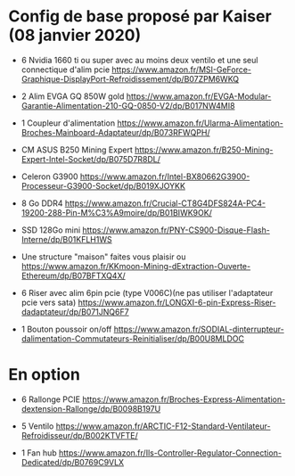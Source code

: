 # Config de base proposé par Kaiser (08 janvier 2020)

* 6 Nvidia 1660 ti ou super avec au moins deux ventilo et une seul connectique d'alim pcie
https://www.amazon.fr/MSI-GeForce-Graphique-DisplayPort-Refroidissement/dp/B07ZPM6WKQ

* 2 Alim EVGA GQ 850W gold
https://www.amazon.fr/EVGA-Modular-Garantie-Alimentation-210-GQ-0850-V2/dp/B017NW4MI8

* 1 Coupleur d'alimentation
https://www.amazon.fr/Ularma-Alimentation-Broches-Mainboard-Adaptateur/dp/B073RFWQPH/

* CM ASUS B250 Mining Expert
https://www.amazon.fr/B250-Mining-Expert-Intel-Socket/dp/B075D7R8DL/

* Celeron G3900
https://www.amazon.fr/Intel-BX80662G3900-Processeur-G3900-Socket/dp/B019XJOYKK

* 8 Go DDR4
https://www.amazon.fr/Crucial-CT8G4DFS824A-PC4-19200-288-Pin-M%C3%A9moire/dp/B01BIWK9OK/

* SSD 128Go mini
https://www.amazon.fr/PNY-CS900-Disque-Flash-Interne/dp/B01KFLH1WS

* Une structure "maison" faites vous plaisir ou
https://www.amazon.fr/KKmoon-Mining-dExtraction-Ouverte-Ethereum/dp/B07BFTXQ4X/

* 6 Riser avec alim 6pin pcie (type V006C)(ne pas utiliser l'adaptateur pcie vers sata) 
https://www.amazon.fr/LONGXI-6-pin-Express-Riser-dadaptateur/dp/B071JNQ6F7

* 1 Bouton poussoir on/off
https://www.amazon.fr/SODIAL-dinterrupteur-dalimentation-Commutateurs-Reinitialiser/dp/B00U8MLDOC

# En option
* 6 Rallonge PCIE
https://www.amazon.fr/Broches-Express-Alimentation-dextension-Rallonge/dp/B0098B197U

* 5 Ventilo
https://www.amazon.fr/ARCTIC-F12-Standard-Ventilateur-Refroidisseur/dp/B002KTVFTE/

* 1 Fan hub
https://www.amazon.fr/Ils-Controller-Regulator-Connection-Dedicated/dp/B0769C9VLX

